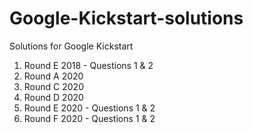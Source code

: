 # Google-Kickstart-solutions

Solutions for Google Kickstart

1. Round E 2018 - Questions 1 & 2
2. Round A 2020
3. Round C 2020
4. Round D 2020
5. Round E 2020 - Questions 1 & 2
6. Round F 2020 - Questions 1 & 2
